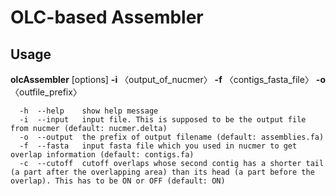 # OLC-based Assembler

## Usage
**olcAssembler** [options] **-i** 〈output_of_nucmer〉 **-f** 〈contigs_fasta_file〉 **-o** 〈outfile_prefix〉
```
  -h  --help    show help message
  -i  --input   input file. This is supposed to be the output file from nucmer (default: nucmer.delta)
  -o  --output  the prefix of output filename (default: assemblies.fa)
  -f  --fasta   input fasta file which you used in nucmer to get overlap information (default: contigs.fa)
  -c  --cutoff  cutoff overlaps whose second contig has a shorter tail (a part after the overlapping area) than its head (a part before the overlap). This has to be ON or OFF (default: ON)
  ```
